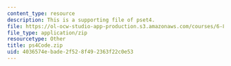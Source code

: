 ```yaml
---
content_type: resource
description: This is a supporting file of pset4.
file: https://ol-ocw-studio-app-production.s3.amazonaws.com/courses/6-820-fundamentals-of-program-analysis-fall-2015/4036574ebade2f528f492363f22c0e53_ps4Code.zip
file_type: application/zip
resourcetype: Other
title: ps4Code.zip
uid: 4036574e-bade-2f52-8f49-2363f22c0e53
---
```

